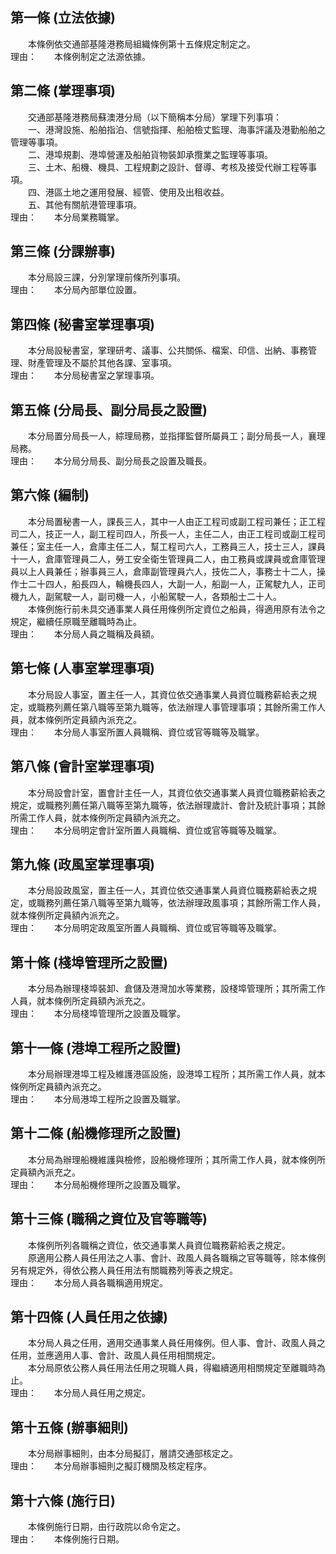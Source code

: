 第一條 (立法依據)
-----------------
　　本條例依交通部基隆港務局組織條例第十五條規定制定之。  
理由：　　本條例制定之法源依據。

第二條 (掌理事項)
-----------------
　　交通部基隆港務局蘇澳港分局（以下簡稱本分局）掌理下列事項：  
　　一、港灣設施、船舶指泊、信號指揮、船舶檢丈監理、海事評議及港勤船舶之管理等事項。  
　　二、港埠規劃、港埠營運及船舶貨物裝卸承攬業之監理等事項。  
　　三、土木、船機、機具、工程規劃之設計、督導、考核及接受代辦工程等事項。  
　　四、港區土地之運用發展、經管、使用及出租收益。  
　　五、其他有關航港管理事項。  
理由：　　本分局業務職掌。

第三條 (分課辦事)
-----------------
　　本分局設三課，分別掌理前條所列事項。  
理由：　　本分局內部單位設置。

第四條 (秘書室掌理事項)
-----------------------
　　本分局設秘書室，掌理研考、議事、公共關係、檔案、印信、出納、事務管理、財產管理及不屬於其他各課、室事項。  
理由：　　本分局秘書室之掌理事項。

第五條 (分局長、副分局長之設置)
-------------------------------
　　本分局置分局長一人，綜理局務，並指揮監督所屬員工；副分局長一人，襄理局務。  
理由：　　本分局分局長、副分局長之設置及職長。

第六條 (編制)
-------------
　　本分局置秘書一人，課長三人，其中一人由正工程司或副工程司兼任；正工程司二人，技正一人，副工程司四人，所長一人，主任二人，由正工程司或副工程司兼任；室主任一人，倉庫主任二人，幫工程司六人，工務員三人，技士三人，課員十一人，倉庫管理員二人，勞工安全衛生管理員二人，由工務員或課員或倉庫管理員以上人員兼任；辦事員三人，倉庫副管理員六人，技佐二人，事務士十二人，操作士二十四人，船長四人，輪機長四人，大副一人，船副一人，正駕駛九人，正司機九人，副駕駛一人，副司機一人，小船駕駛一人，各類船士二十人。  
　　本條例施行前未具交通事業人員任用條例所定資位之船員，得適用原有法令之規定，繼續任原職至離職時為止。  
理由：　　本分局人員之職稱及員額。

第七條 (人事室掌理事項)
-----------------------
　　本分局設人事室，置主任一人，其資位依交通事業人員資位職務薪給表之規定，或職務列薦任第八職等至第九職等，依法辦理人事管理事項；其餘所需工作人員，就本條例所定員額內派充之。  
理由：　　本分局人事室所置人員職稱、資位或官等職等及職掌。

第八條 (會計室掌理事項)
-----------------------
　　本分局設會計室，置會計主任一人，其資位依交通事業人員資位職務薪給表之規定，或職務列薦任第八職等至第九職等，依法辦理歲計、會計及統計事項；其餘所需工作人員，就本條例所定員額內派充之。  
理由：　　本分局明定會計室所置人員職稱、資位或官等職等及職掌。

第九條 (政風室掌理事項)
-----------------------
　　本分局設政風室，置主任一人，其資位依交通事業人員資位職務薪給表之規定，或職務列薦任第八職等至第九職等，依法辦理政風事項；其餘所需工作人員，就本條例所定員額內派充之。  
理由：　　本分局明定政風室所置人員職稱、資位或官等職等及職掌。

第十條 (棧埠管理所之設置)
-------------------------
　　本分局為辦理棧埠裝卸、倉儲及港灣加水等業務，設棧埠管理所；其所需工作人員，就本條例所定員額內派充之。  
理由：　　本分局棧埠管理所之設置及職掌。

第十一條 (港埠工程所之設置)
---------------------------
　　本分局辦理港埠工程及維護港區設施，設港埠工程所；其所需工作人員，就本條例所定員額內派充之。  
理由：　　本分局港埠工程所之設置及職掌。

第十二條 (船機修理所之設置)
---------------------------
　　本分局為辦理船機維護與檢修，設船機修理所；其所需工作人員，就本條例所定員額內派充之。  
理由：　　本分局船機修理所之設置及職掌。

第十三條 (職稱之資位及官等職等)
-------------------------------
　　本條例所列各職稱之資位，依交通事業人員資位職務薪給表之規定。  
　　原適用公務人員任用法之人事、會計、政風人員各職稱之官等職等，除本條例另有規定外，得依公務人員任用法有關職務列等表之規定。  
理由：　　本分局人員各職稱適用規定。

第十四條 (人員任用之依據)
-------------------------
　　本分局人員之任用，適用交通事業人員任用條例。但人事、會計、政風人員之任用，並應適用人事、會計、政風人員任用相關規定。  
　　本分局原依公務人員任用法任用之現職人員，得繼續適用相關規定至離職時為止。  
理由：　　本分局人員任用之規定。

第十五條 (辦事細則)
-------------------
　　本分局辦事細則，由本分局擬訂，層請交通部核定之。  
理由：　　本分局辦事細則之擬訂機關及核定程序。

第十六條 (施行日)
-----------------
　　本條例施行日期，由行政院以命令定之。  
理由：　　本條例施行日期。